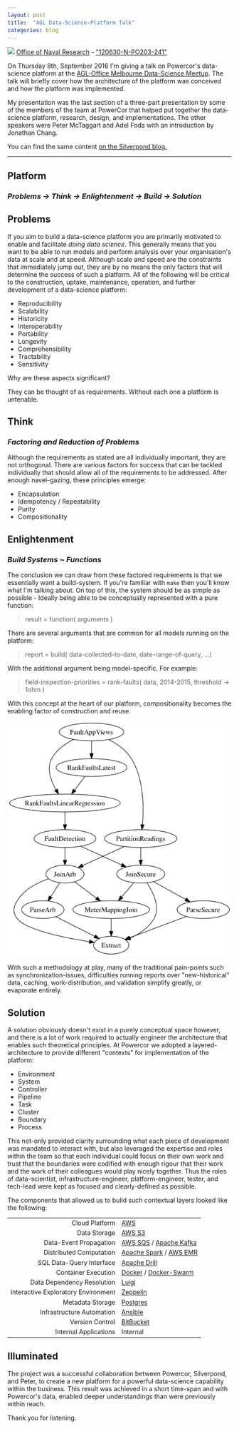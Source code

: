 ```yaml
---
layout: post
title:  "AGL Data-Science-Platform Talk"
categories: blog
---
```


<p class="attribution">
	<img src="/images/agl_data_science_platform/science_platform.png" class="image fit" />
	<a href="https://www.flickr.com/photos/usnavyresearch/">Office of Naval Research</a> -
	<a href="https://www.flickr.com/photos/usnavyresearch/10855637924/in/photolist-hxgYX7-gcmAL3-akcq1H-gcmB2d-hxh1G9-dLtGXz-e9ZSxG-gcmYbe-f7siwc-dLPvSZ-iiAwWZ-gcmo11-e9UcYp-gPScC-gvhXkD-e9ZSXm-gcmAFo-e9ZSBb-i45ou3-gny4n4-edT3He-dMkeQY-e9ZTf9-dMuBcy-e9ZSDu-oBSiJs-gcmAQb-fZDLcL-e9ZSyj-e9ZTjN-aXbgBH-e9UcKa-gV5rHn-e9UcWz-i45Uhr-dKxJnp-e9ZT1q-e9UcG2-gnCLCd-9uX91Z-4CNgZu-kwvnJB-gcmge6-e9UcKM-dHwRhu-e9UcPv-e9UdpV-gkUDUH-e9ZSMS-e9ZSLC">"120630-N-PO203-241"</a>
</p>

On Thursday 8th, September 2016 I'm giving a talk on Powercor's data-science platform at the
[AGL-Office Melbourne Data-Science Meetup](https://www.meetup.com/Data-Science-Melbourne/events/230763753/).
The talk will briefly cover how the architecture of the platform was conceived and how
the platform was implemented.

<!--more-->

My presentation was the last section of a three-part presentation by some of the members
of the team at PowerCor that helped put together the data-science platform, research,
design, and implementations. The other speakers were Peter McTaggart and Adel Foda
with an introduction by Jonathan Chang.

You can find the same content [on the Silverpond blog.](TODO)

---

## Platform

### <em> Problems → Think → Enlightenment → Build → Solution </em>

## Problems

If you aim to build a data-science platform you are primarily motivated
to enable and facilitate _doing data science_. This generally means
that you want to be able to run models and perform analysis over
your organisation's data at scale and at speed. Although scale and speed
are the constraints that immediately jump out, they are by no means the
only factors that will determine the success of such a platform.
All of the following will be critical to the construction, uptake,
maintenance, operation, and further development of a data-science
platform:

* Reproducibility
* Scalability
* Historicity
* Interoperability
* Portability
* Longevity
* Comprehensibility
* Tractability
* Sensitivity

Why are these aspects significant?

They can be thought of as requirements. Without each one a platform
is untenable.


## Think

### <em> Factoring and Reduction of Problems </em>

Although the requirements as stated are all individually important,
they are not orthogonal. There are various factors for
success that can be tackled individually that should allow all
of the requirements to be addressed. After enough navel-gazing,
these principles emerge:

* Encapsulation
* Idempotency / Repeatability
* Purity
* Compositionality

## Enlightenment

### <em> Build Systems ~ Functions </em>

The conclusion we can draw from these factored requirements is that
we essentially want a build-system. If you're familiar with `make`
then you'll know what I'm talking about. On top of this, the system
should be as simple as possible - Ideally being able to be conceptually
represented with a pure function:

> result = function( arguments )

There are several arguments that are common for all models running on the platform:

> report = build( data-collected-to-date, date-range-of-query, ...)

With the additional argument being model-specific. For example:

> field-inspection-priorities = rank-faults( data, 2014-2015, threshold → 1ohm )

With this concept at the heart of our platform, compositionality becomes
the enabling factor of construction and reuse.

![](/images/agl_data_science_platform/fault_dependencies.png)

With such a methodology at play, many of the traditional pain-points
such as synchronization-issues, difficulties running reports over
"new-historical" data, caching, work-distribution, and validation
simplify greatly, or evaporate entirely.


## Solution

A solution obviously doesn't exist in a purely conceptual space however,
and there is a lot of work required to actually engineer the architecture
that enables such theoretical principles. At Powercor we adopted
a layered-architecture to provide different "contexts" for implementation
of the platform:

* Environment
* System
* Controller
* Pipeline
* Task
* Cluster
* Boundary
* Process

This not-only provided clarity surrounding what each piece of development
was mandated to interact with, but also leveraged the expertise and roles
within the team so that each individual could focus on their own work
and trust that the boundaries were codified with enough rigour that
their work and the work of their colleagues would play nicely together.
Thus the roles of data-scientist, infrastructure-engineer, platform-engineer,
tester, and tech-lead were kept as focused and clearly-defined as possible.

The components that allowed us to build such contextual layers looked like the following:

<table>
	<tr class="odd"> <td align="right">Cloud Platform</td> <td align="left"><a href="https://aws.amazon.com">AWS</a></td> </tr>
	<tr class="even"> <td align="right">Data Storage</td> <td align="left"><a href= "https://aws.amazon.com/documentation/s3">AWS S3</a></td> </tr>
	<tr class="odd"> <td align="right">Data-Event Propagation</td> <td align="left"><a href="https://aws.amazon.com/sqs">AWS SQS</a> / <a href="http://kafka.apache.org">Apache Kafka</a></td> </tr>
	<tr class="even"> <td align="right">Distributed Computation</td> <td align="left"><a href="http://spark.apache.org">Apache Spark</a> / <a href="https://aws.amazon.com/elasticmapreduce">AWS EMR</a></td> </tr>
	<tr class="odd"> <td align="right">SQL Data-Query Interface</td> <td align="left"><a href="https://drill.apache.org">Apache Drill</a></td> </tr>
	<tr class="even"> <td align="right">Container Execution</td> <td align="left"><a href="https://docs.docker.com">Docker</a> / <a href="https://docs.docker.com/swarm">Docker-Swarm</a></td> </tr>
	<tr class="odd"> <td align="right">Data Dependency Resolution</td> <td align="left"><a href= "http://luigi.readthedocs.io/en/stable/">Luigi</a></td> </tr>
	<tr class="even"> <td align="right">Interactive Exploratory Environment</td> <td align="left"><a href= "https://zeppelin.apache.org">Zeppelin</a></td> </tr>
	<tr class="odd"> <td align="right">Metadata Storage</td> <td align="left"><a href= "https://www.postgresql.org">Postgres</a></td> </tr>
	<tr class="even"> <td align="right">Infrastructure Automation</td> <td align="left"><a href="https://www.ansible.com">Ansible</a></td> </tr>
	<tr class="odd"> <td align="right">Version Control</td> <td align="left"><a href= "https://bitbucket.org/">BitBucket</a></td> </tr>
	<tr class="even"> <td align="right">Internal Applications</td> <td align="left">Internal</td> </tr>
</table>


## Illuminated

The project was a successful collaboration between Powercor, Silverpond, and Peter,
to create a new platform for a powerful data-science capability within the business.
This result was achieved in a short time-span and with Powercor's data, enabled
deeper understandings than were previously within reach.

Thank you for listening.
